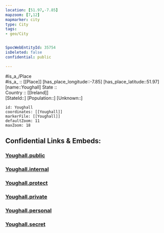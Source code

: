 ```yaml
---
location: [51.97,-7.85] 
mapzoom: [7,12] 
mapmarker: city 
type: City
tags:
- geo/City


SpocWebEntityId: 35754
isDeleted: false
confidential: public

---
```

#is_a_/Place  
#is_a_ :: [[Place]] 
[has_place_longitude::-7.85] 
[has_place_latitude::51.97] 
[name::Youghall] 
State ::  
Country :: [[Ireland]]  
[StateId::] 
[Population::] 
[Unknown::] 


```leaflet
id: Youghall
coordinates: [[Youghall]] 
markerFile: [[Youghall]] 
defaultZoom: 11 
maxZoom: 18
```


## Confidential Links & Embeds: 

### [Youghall.public](/_public/\Earth\Continent\Europe\Europe~North\Ireland\CityYoughall.public.md) 

### [Youghall.internal](/_internal/\Earth\Continent\Europe\Europe~North\Ireland\CityYoughall.internal.md) 

### [Youghall.protect](/_protect/\Earth\Continent\Europe\Europe~North\Ireland\CityYoughall.protect.md) 

### [Youghall.private](/_private/\Earth\Continent\Europe\Europe~North\Ireland\CityYoughall.private.md) 

### [Youghall.personal](/_personal/\Earth\Continent\Europe\Europe~North\Ireland\CityYoughall.personal.md) 

### [Youghall.secret](/_secret/\Earth\Continent\Europe\Europe~North\Ireland\CityYoughall.secret.md)

